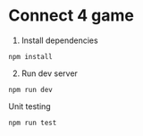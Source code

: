 # Connect 4 game

1. Install dependencies
```
npm install
```

2. Run dev server
```
npm run dev
```

Unit testing
```
npm run test
```